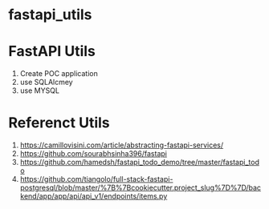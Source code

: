 # fastapi_utils
# FastAPI Utils
1. Create POC application
2. use SQLAlcmey
3. use MYSQL

# Referenct Utils
1. https://camillovisini.com/article/abstracting-fastapi-services/
2. https://github.com/sourabhsinha396/fastapi
3. https://github.com/hamedsh/fastapi_todo_demo/tree/master/fastapi_todo
4. https://github.com/tiangolo/full-stack-fastapi-postgresql/blob/master/%7B%7Bcookiecutter.project_slug%7D%7D/backend/app/app/api/api_v1/endpoints/items.py
